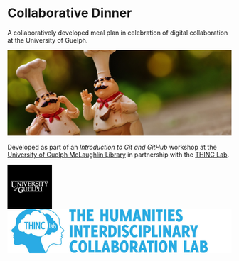 # Collaborative Dinner

A collaboratively developed meal plan in celebration of digital collaboration at the University of Guelph.

![Collaborative Dinner at the U of G](images/chefs.jpg)

Developed as part of an *Introduction to Git and GitHub* workshop at the [University of Guelph McLaughlin Library](http://www.lib.uoguelph.ca/) in partnership with the [THINC Lab](https://www.uoguelph.ca/arts/dhguelph/thinc).

<img src="/images/UG-Logo.jpg" height="100px" style="float: left; margin-right: 1em;" />
<img src="/images/THINCLab-Logo.jpg" height="100px" style="float: left;"/>
